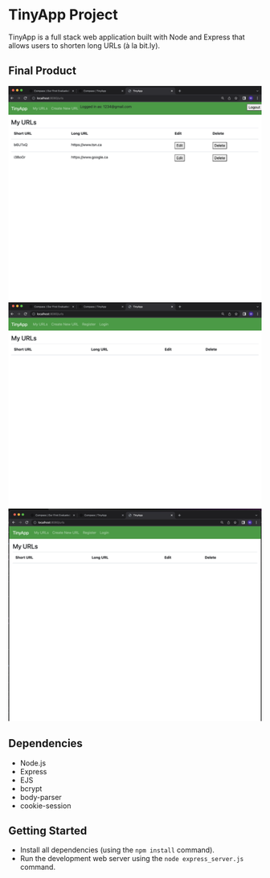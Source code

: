 # TinyApp Project

TinyApp is a full stack web application built with Node and Express that allows users to shorten long URLs (à la bit.ly).

## Final Product

!["Page when logged in"](https://github.com/will-frankland/tinyapp/blob/main/docs/Logged%20in%20page.png?raw=true)
!["Page when logged out"](https://github.com/will-frankland/tinyapp/blob/main/docs/Logged%20out%20page.png?raw=true)
!["URLs Page"](https://github.com/will-frankland/tinyapp/blob/main/docs/URLs%20Screenshot.png?raw=true)

## Dependencies

- Node.js
- Express
- EJS
- bcrypt
- body-parser
- cookie-session


## Getting Started

- Install all dependencies (using the `npm install` command).
- Run the development web server using the `node express_server.js` command.
